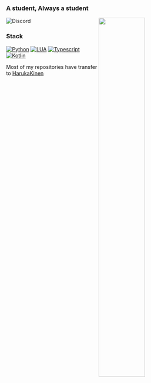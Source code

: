### A student, Always a student

<!--
[<img align="right" width="50%" src="https://github-readme-stats.vercel.app/api/top-langs/?username=Kotoki1337&theme=dark&layout=compact&hide_border=true&bg_color=0d1117&langs_count=8&exclude_repo=AYYWARE-1.0">](https://github.com/anuraghazra/github-readme-stats)
-->

[<img align="right" width="50%" src="https://github-readme-stats.vercel.app/api/wakatime?username=Kotoki1337&theme=dark&layout=compact&langs_count=32&hide_border=true&bg_color=0d1117">](https://github.com/anuraghazra/github-readme-stats)

![Discord](https://img.shields.io/badge/Kotoki%231337-276627005280092162-7289DA?style=flat-square&logo=discord&logoColor=ffffff)

### Stack

[![Python](https://img.shields.io/badge/-Python-3776AB?style=flat-square&logo=python&logoColor=ffffff)](https://www.python.org/)
[![LUA](https://img.shields.io/badge/-LUA-030380?style=flat-square&logo=lua&logoColor=ffffff)](https://www.lua.org/)
[![Typescript](https://img.shields.io/badge/-TypeScript-2f7dd1?style=flat-square&logo=Typescript&logoColor=ffffff)](https://www.typescriptlang.org/)
[![Kotlin](https://img.shields.io/badge/-Kotlin-b124ea?style=flat-square&logo=Kotlin&logoColor=ffffff)](https://kotlinlang.org/)

<!--
[![NPM](https://img.shields.io/badge/-NPM-cb0000?style=flat-square&logo=npm&logoColor=ffffff)](https://www.npmjs.com/)
[![Vue.js](https://img.shields.io/badge/-Vue.js-34495E?style=flat-square&logo=Vue.js&logoColor=41B883)](https://www.npmjs.com/)


[![MongoDB](https://img.shields.io/badge/-MongoDB-47A248?style=flat-square&logo=MongoDB&logoColor=ffffff)](https://www.mongodb.com/)

[<img align="right" width="50%" src="https://github-readme-stats.vercel.app/api?username=Kotoki1337&count_private=true&show_icons=true&theme=dark&hide_border=true&bg_color=0d1117&include_all_commits=true">](https://github.com/anuraghazra/github-readme-stats)
-->

Most of my repositories have transfer to [HarukaKinen](https://github.com/HarukaKinen)

<!-- Since the Beginning
**Kotoki1337/Kotoki1337** is a ✨ _special_ ✨ repository because its `README.md` (this file) appears on your GitHub profile.

Here are some ideas to get you started:

- 🔭 I’m currently working on ...
- 🌱 I’m currently learning ...
- 👯 I’m looking to collaborate on ...
- 🤔 I’m looking for help with ...
- 💬 Ask me about ...
- 📫 How to reach me: ...
- 😄 Pronouns: ...
- ⚡ Fun fact: ...
-->
